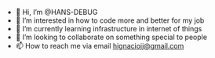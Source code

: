 - 👋 Hi, I’m @HANS-DEBUG
- 👀 I’m interested in how to code more and better for my job
- 🌱 I’m currently learning infrastructure in internet of things
- 💞️ I’m looking to collaborate on something special to people
- 📫 How to reach me via email hignaciojj@gmail.com

<!---
HANS-DEBUG/HANS-DEBUG is a ✨ special ✨ repository because its `README.md` (this file) appears on your GitHub profile.
You can click the Preview link to take a look at your changes.
--->
